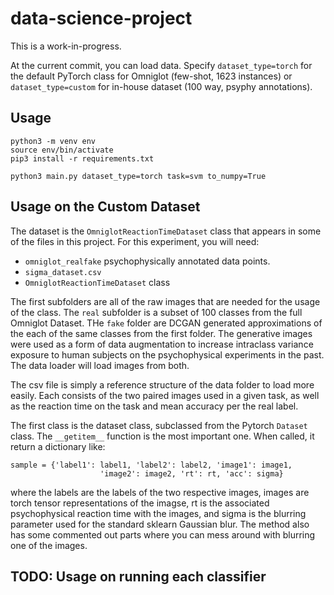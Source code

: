 # data-science-project

This is a work-in-progress. 

At the current commit, you can load data. Specify `dataset_type=torch` for the default PyTorch class
for Omniglot (few-shot, 1623 instances) or `dataset_type=custom` for in-house dataset (100 way, psyphy annotations).

## Usage
```
python3 -m venv env
source env/bin/activate
pip3 install -r requirements.txt
```

```
python3 main.py dataset_type=torch task=svm to_numpy=True
```

## Usage on the Custom Dataset

The dataset is the `OmniglotReactionTimeDataset` class that appears in some of the files in this project. For this experiment, you will need: 

- `omniglot_realfake` psychophysically annotated data points.
- `sigma_dataset.csv`
- `OmniglotReactionTimeDataset` class

The first subfolders are all of the raw images that are needed for the usage of the class. The `real` subfolder is a subset of 100 classes from the full Omniglot Dataset. THe `fake` folder are DCGAN generated approximations of the each of the same classes from the first folder. The generative images were used as a form of data augmentation to increase intraclass variance exposure to human subjects on the psychophysical experiments in the past. The data loader will load images from both. 

The csv file is simply a reference structure of the data folder to load more easily. Each consists of the two paired images used in a given task, as well as the reaction time on the task and mean accuracy per the real label. 

The first class is the dataset class, subclassed from the Pytorch `Dataset` class. The `__getitem__` function is the most important one. When called, it return a dictionary like: 
```       
sample = {'label1': label1, 'label2': label2, 'image1': image1,
                    'image2': image2, 'rt': rt, 'acc': sigma} 
```
where the labels are the labels of the two respective images, images are torch tensor representations of the imagse, rt is the associated psychophysical reaction time with the images, and sigma is the blurring parameter used for the standard sklearn Gaussian blur. The method also has some commented out parts where you can mess around with blurring one of the images.

## TODO: Usage on running each classifier